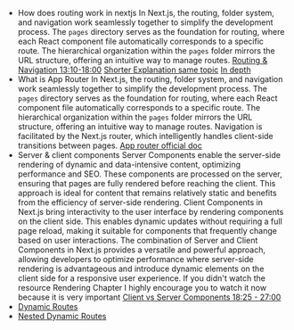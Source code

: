 * How does routing work in nextjs
	In Next.js, the routing, folder system, and navigation work seamlessly together to simplify the development process. The `pages` directory serves as the foundation for routing, where each React component file automatically corresponds to a specific route. The hierarchical organization within the `pages` folder mirrors the URL structure, offering an intuitive way to manage routes.
	[Routing  &  Navigation 13:10-18:00](https://www.youtube.com/watch?v=ZVnjOPwW4ZA&t=2271s)
	[Shorter Explanation same topic](https://www.youtube.com/watch?v=vwg4Wrk-kWE)
	[In depth](https://www.youtube.com/watch?v=k2IQ-CcE7pk)
* What is App Router
	In Next.js, the routing, folder system, and navigation work seamlessly together to simplify the development process. The `pages` directory serves as the foundation for routing, where each React component file automatically corresponds to a specific route. The hierarchical organization within the `pages` folder mirrors the URL structure, offering an intuitive way to manage routes. Navigation is facilitated by the Next.js router, which intelligently handles client-side transitions between pages.
	[App router official doc](https://nextjs.org/docs/app)
* Server & client components
	Server Components enable the server-side rendering of dynamic and data-intensive content, optimizing performance and SEO. These components are processed on the server, ensuring that pages are fully rendered before reaching the client. This approach is ideal for content that remains relatively static and benefits from the efficiency of server-side rendering.
     Client Components in Next.js bring interactivity to the user interface by rendering components on the client side. This enables dynamic updates without requiring a full page reload, making it suitable for components that frequently change based on user interactions. The combination of Server and Client Components in Next.js provides a versatile and powerful approach, allowing developers to optimize performance where server-side rendering is advantageous and introduce dynamic elements on the client side for a responsive user experience.
     If you didn't watch the resource Rendering Chapter I highly encourage you to watch it now because it is very important
     [Client vs Server Components 18:25 - 27:00](https://www.youtube.com/watch?v=ZVnjOPwW4ZA&t=2271s)
* [Dynamic Routes](https://www.youtube.com/watch?v=Ql5kyJaYbls)
* [Nested Dynamic Routes](https://www.youtube.com/watch?v=nfAxNTmme64)